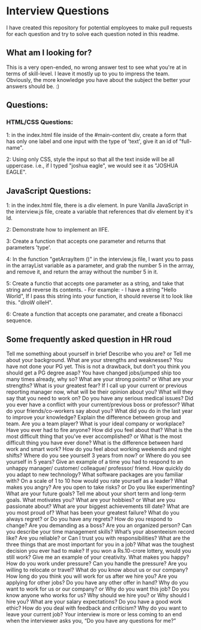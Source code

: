 # Interview Questions

I have created this repository for potential employees to make pull requests for each question and try to solve each question noted in this readme.

## What am I looking for?
This is a very open-ended, no wrong answer test to see what you're at in terms of skill-level. I leave it mostly up to you to impress the team. Obviously, the more knowledge you have about the subject the better your answers should be. :)

## Questions:

### HTML/CSS Questions:
1: in the index.html file inside of the #main-content div, create a form that has only one label and one input with the type of 'text', give it an id of "full-name".

2: Using only CSS, style the input so that all the text inside will be all uppercase. i.e., if I typed "joshua eagle", we would see it as "JOSHUA EAGLE". 

## JavaScript Questions:
1: in the index.html file, there is a div element. In pure Vanilla JavaScript in the interview.js file, create a variable that references that div element by it's Id.

2: Demonstrate how to implement an IIFE.

3: Create a function that accepts one parameter and returns that parameters 'type'.

4: In the function "getArrayItem ()" in the interview.js file, I want you to pass in the arrayList variable as a parameter, and grab the number 5 in the arrray, and remove it, and return the array without the number 5 in it.

5: Create a functio that accepts one parameter as a string, and take that string and reverse its contents.
    - For example:
        - I have a string "Hello World", If I pass this string into your function, it should reverse it to look like this. "dlroW olleH".

6: Create a function that accepts one paramater, and create a fibonacci sequence.


## Some frequently asked question in HR roud 

Tell me something about yourself in brief
Describe who you are? or Tell me about your background.
What are your strengths and weaknesses?
You have not done your PG yet. This is not a drawback, but don’t you think you should get a PG degree asap?
You have changed jobs/jumped ship too many times already, why so?
What are your strong points? or What are your strengths?
What is your greatest fear?
If I call up your current or previous reporting manager now, what will be their opinion about you? What will they say that you need to work on?
Do you have any serious medical issues?
Did you ever have a conflict with your current/previous boss or professor?
What do your friends/co-workers say about you?
What did you do in the last year to improve your knowledge?
Explain the difference between group and team. Are you a team player?
What is your ideal company or workplace?
Have you ever had to fire anyone? How did you feel about that?
What is the most difficult thing that you’ve ever accomplished? or What is the most difficult thing you have ever done?
What is the difference between hard work and smart work?
How do you feel about working weekends and night shifts?
Where do you see yourself 3 years from now? or Where do you see yourself in 5 years?
Give an example of a time you had to respond to an unhappy manager/ customer/ colleague/ professor/ friend.
How quickly do you adapt to new technology?
What software packages are you familiar with?
On a scale of 1 to 10 how would you rate yourself as a leader?
What makes you angry?
Are you open to take risks? or Do you like experimenting?
What are your future goals? Tell me about your short term and long-term goals.
What motivates you?
What are your hobbies? or What are you passionate about?
What are your biggest achievements till date?
What are you most proud of?
What has been your greatest failure?
What do you always regret? or Do you have any regrets?
How do you respond to change?
Are you demanding as a boss?
Are you an organized person?
Can you describe your time management skills?
What’s your absenteeism record like?
Are you reliable? or Can I trust you with responsibilities?
What are the three things that are most important for you in a job?
What was the toughest decision you ever had to make?
If you won a Rs.10-crore lottery, would you still work?
Give me an example of your creativity.
What makes you happy?
How do you work under pressure? Can you handle the pressure?
Are you willing to relocate or travel?
What do you know about us or our company?
How long do you think you will work for us after we hire you?
Are you applying for other jobs? Do you have any other offer in hand?
Why do you want to work for us or our company? or Why do you want this job?
Do you know anyone who works for us?
Why should we hire you? or Why should I hire you?
What are your salary expectations?
Do you have a good work ethic?
How do you deal with feedback and criticism?
Why do you want to leave your current job?
Your interview is more or less coming to an end when the interviewer asks you, “Do you have any questions for me?”
 
